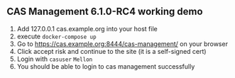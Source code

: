 ## CAS Management 6.1.0-RC4 working demo

1. Add 127.0.0.1 cas.example.org into your host file
2. execute `docker-compose up`
3. Go to https://cas.example.org:8444/cas-management/ on your browser
4. Click accept risk and continue to the site (it is a self-signed cert)
5. Login with `casuser` `Mellon`
6. You should be able to login to cas management successfully 